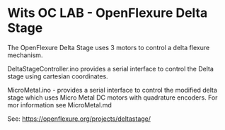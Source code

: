 # Wits OC LAB - OpenFlexure Delta Stage

The OpenFlexure Delta Stage uses 3 motors to control a delta flexure mechanism. 

DeltaStageController.ino provides a serial interface to control the Delta stage using cartesian coordinates.

MicroMetal.ino - provides a serial interface to control the modified delta stage which uses Micro Metal DC motors with quadrature encoders.
For mor information see MicroMetal.md

See: https://openflexure.org/projects/deltastage/